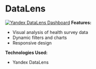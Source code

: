 # DataLens
[![Yandex DataLens Dashboard](https://img.shields.io/badge/🔍_Interactive_Dashboard-Yandex_DataLens-FF0000?style=for-the-badge&logo=yandex)](https://datalens.yandex/xgfri0fyt7p4k?_no_controls=1)
**Features:**
- Visual analysis of health survey data
- Dynamic filters and charts
- Responsive design

**Technologies Used:**
- Yandex DataLens

